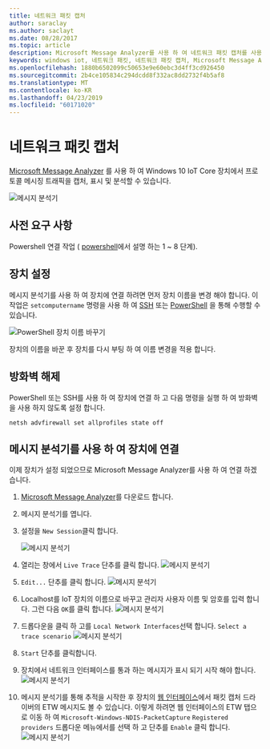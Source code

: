 ```yaml
---
title: 네트워크 패킷 캡처
author: saraclay
ms.author: saclayt
ms.date: 08/28/2017
ms.topic: article
description: Microsoft Message Analyzer를 사용 하 여 네트워크 패킷 캡처를 사용 하도록 설정 하는 방법을 알아봅니다.
keywords: windows iot, 네트워크 패킷, 네트워크 패킷 캡처, Microsoft Message Analyzer, PowerShell
ms.openlocfilehash: 1880b6502099c50653e9e60ebc3d4ff3cd926450
ms.sourcegitcommit: 2b4ce105834c294dcdd8f332ac8dd2732f4b5af8
ms.translationtype: MT
ms.contentlocale: ko-KR
ms.lasthandoff: 04/23/2019
ms.locfileid: "60171020"
---
```

# <a name="network-packet-capture"></a>네트워크 패킷 캡처

[Microsoft Message Analyzer](http://www.microsoft.com/en-us/download/details.aspx?id=44226) 를 사용 하 여 Windows 10 IoT Core 장치에서 프로토콜 메시징 트래픽을 캡처, 표시 및 분석할 수 있습니다.

![메시지 분석기](../media/NetworkPacketCapture/message-analyzer.png)

## <a name="prerequisites"></a>사전 요구 사항

Powershell 연결 작업 ( [powershell](../connect-your-device/PowerShell.md)에서 설명 하는 1 ~ 8 단계).

## <a name="set-up-your-device"></a>장치 설정

메시지 분석기를 사용 하 여 장치에 연결 하려면 먼저 장치 이름을 변경 해야 합니다.  이 작업은 `setcomputername` 명령을 사용 하 여 [SSH](../connect-your-device/SSH.md) 또는 [PowerShell](../connect-your-device/PowerShell.md) 을 통해 수행할 수 있습니다.

![PowerShell 장치 이름 바꾸기](../media/NetworkPacketCapture/powershell-rename-device.png)

장치의 이름을 바꾼 후 장치를 다시 부팅 하 여 이름 변경을 적용 합니다.

## <a name="turn-off-the-firewall"></a>방화벽 해제

PowerShell 또는 SSH를 사용 하 여 장치에 연결 하 고 다음 명령을 실행 하 여 방화벽을 사용 하지 않도록 설정 합니다.
    
    netsh advfirewall set allprofiles state off
    
## <a name="connect-to-your-device-using-message-analyzer"></a>메시지 분석기를 사용 하 여 장치에 연결

이제 장치가 설정 되었으므로 Microsoft Message Analyzer를 사용 하 여 연결 하겠습니다.

1. [Microsoft Message Analyzer](http://www.microsoft.com/en-us/download/details.aspx?id=44226)를 다운로드 합니다.
2. 메시지 분석기를 엽니다.
3. 설정을 `New Session`클릭 합니다.

    ![메시지 분석기](../media/NetworkPacketCapture/message-analyzer-new-session.png)
4. 열리는 창에서 `Live Trace` 단추를 클릭 합니다.
    ![메시지 분석기](../media/NetworkPacketCapture/message-analyzer-live-trace.png)
5. `Edit...` 단추를 클릭 합니다.
    ![메시지 분석기](../media/NetworkPacketCapture/message-analyzer-edit-button.png)
6. Localhost를 IoT 장치의 이름으로 바꾸고 관리자 사용자 이름 및 암호를 입력 합니다.  그런 다음 `OK`를 클릭 합니다.
    ![메시지 분석기](../media/NetworkPacketCapture/message-analyzer-edit-target-computers.png)
7. 드롭다운을 클릭 하 고를 `Local Network Interfaces`선택 합니다. `Select a trace scenario`
    ![메시지 분석기](../media/NetworkPacketCapture/message-analyzer-trace-scenario.png)
8. `Start` 단추를 클릭합니다.
9. 장치에서 네트워크 인터페이스를 통과 하는 메시지가 표시 되기 시작 해야 합니다.
    ![메시지 분석기](../media/NetworkPacketCapture/message-analyzer.png)
10. 메시지 분석기를 통해 추적을 시작한 후 장치의 [웹 인터페이스](DevicePortal.md)에서 패킷 캡처 드라이버의 ETW 메시지도 볼 수 있습니다.  이렇게 하려면 웹 인터페이스의 ETW 탭으로 이동 하 여 `Microsoft-Windows-NDIS-PacketCapture` `Registered providers` 드롭다운 메뉴에서를 선택 하 고 단추를 `Enable` 클릭 합니다.
    ![메시지 분석기](../media/NetworkPacketCapture/web-etw.png)    
